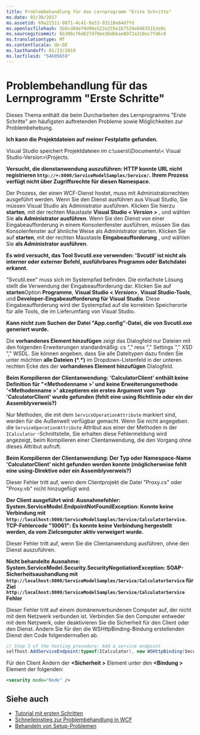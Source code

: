 ```yaml
---
title: Problembehandlung für das Lernprogramm "Erste Schritte"
ms.date: 03/30/2017
ms.assetid: 69a21511-0871-4c41-9a53-93110e84d7fd
ms.openlocfilehash: 5b8cd04ef4d98e522e255e1b7529e848351b2e0c
ms.sourcegitcommit: 6b308cf6d627d78ee36dbbae8972a310ac7fd6c8
ms.translationtype: MT
ms.contentlocale: de-DE
ms.lasthandoff: 01/23/2019
ms.locfileid: "54695659"
---
```

# <a name="troubleshooting-the-getting-started-tutorial"></a>Problembehandlung für das Lernprogramm "Erste Schritte"
Dieses Thema enthält die beim Durcharbeiten des Lernprogramms "Erste Schritte" am häufigsten auftretenden Probleme sowie Möglichkeiten zur Problembehebung.  
  
**Ich kann die Projektdateien auf meiner Festplatte gefunden.**

 Visual Studio speichert Projektdateien im c:\users\\<user name>\Documents\\< Visual Studio-Version\>\Projects.  
  
**Versucht, die dienstanwendung auszuführen: HTTP konnte URL nicht registrieren `http://+:8000/ServiceModelSamples/Service/`.** 
 **Ihrem Prozess verfügt nicht über Zugriffsrechte für diesen Namespace.** 

 Der Prozess, der einen WCF-Dienst hostet, muss mit Administratorrechten ausgeführt werden. Wenn Sie den Dienst ausführen aus Visual Studio, Sie müssen Visual Studio als Administrator ausführen. Klicken Sie hierzu **starten**, mit der rechten Maustaste **Visual Studio \< *Version* >**  , und wählen Sie **als Administrator ausführen**. Wenn Sie den Dienst von einer Eingabeaufforderung in einem Konsolenfenster ausführen, müssen Sie das Konsolenfenster auf ähnliche Weise als Administrator starten. Klicken Sie auf **starten**, mit der rechten Maustaste **Eingabeaufforderung** , und wählen Sie **als Administrator ausführen**.  
  
**Es wird versucht, das Tool Svcutil.exe verwenden: 'Svcutil' ist nicht als interner oder externer Befehl, ausführbares Programm oder Batchdatei erkannt.**

 "Svcutil.exe" muss sich im Systempfad befinden. Die einfachste Lösung stellt die Verwendung der Eingabeaufforderung dar. Klicken Sie auf **starten**Option **Programme**, **Visual Studio \< *Version*>**,  **Visual Studio-Tools**, und **Developer-Eingabeaufforderung für Visual Studio**. Diese Eingabeaufforderung wird der Systempfad auf die korrekten Speicherorte für alle Tools, die im Lieferumfang von Visual Studio.  

**Kann nicht zum Suchen der Datei "App.config"-Datei, die von Svcutil.exe generiert wurde.**

 Die **vorhandenes Element hinzufügen** zeigt das Dialogfeld nur Dateien mit den folgenden Erweiterungen standardmäßig: cs "," resx "," Settings "," XSD "," WSDL. Sie können angeben, dass Sie alle Dateitypen dazu finden Sie unter möchten **alle Dateien (\*.\*)**  im Dropdown-Listenfeld in der unteren rechten Ecke des der **vorhandenes Element hinzufügen** Dialogfeld.  


**Beim Kompilieren der Clientanwendung: 'CalculatorClient' enthält keine Definition für "\<Methodenname >' und keine Erweiterungsmethode '\<Methodenname >' akzeptieren ein erstes Argument vom Typ 'CalculatorClient' wurde gefunden (fehlt eine using Richtlinie oder ein der Assemblyverweis?)**  

Nur Methoden, die mit dem `ServiceOperationAttribute` markiert sind, werden für die Außenwelt verfügbar gemacht. Wenn Sie nicht angegeben. die `ServiceOperationAttribute` Attribut aus einer der Methoden in der `ICalculator` -Schnittstelle, Sie erhalten diese Fehlermeldung wird angezeigt, beim Kompilieren einer Clientanwendung, die den Vorgang ohne dieses Attribut aufruft.  

**Beim Kompilieren der Clientanwendung: Der Typ oder Namespace-Name 'CalculatorClient' nicht gefunden werden konnte (möglicherweise fehlt eine using-Direktive oder ein Assemblyverweis?)**

 Dieser Fehler tritt auf, wenn dem Clientprojekt die Datei "Proxy.cs" oder "Proxy.vb" nicht hinzugefügt wird.  

**Der Client ausgeführt wird: Ausnahmefehler: System.ServiceModel.EndpointNotFoundException: Konnte keine Verbindung mit `http://localhost:8000/ServiceModelSamples/Service/CalculatorService`. TCP-Fehlercode "10061": Es konnte keine Verbindung hergestellt werden, da vom Zielcomputer aktiv verweigert wurde.**

Dieser Fehler tritt auf, wenn Sie die Clientanwendung ausführen, ohne den Dienst auszuführen.  
  
**Nicht behandelte Ausnahme: System.ServiceModel.Security.SecurityNegotiationException: SOAP-Sicherheitsaushandlung mit `http://localhost:8000/ServiceModelSamples/Service/CalculatorService` für Ziel `http://localhost:8000/ServiceModelSamples/Service/CalculatorService` Fehler**  

Dieser Fehler tritt auf einem domänenverbundenen Computer auf, der nicht mit dem Netzwerk verbunden ist. Verbinden Sie den Computer entweder mit dem Netzwerk, oder deaktivieren Sie die Sicherheit für den Client oder den Dienst. Ändern Sie für den die WSHttpBinding-Bindung erstellenden Dienst den Code folgendermaßen ab.  
  
```csharp
// Step 3 of the hosting procedure: Add a service endpoint  
selfhost.AddServiceEndpoint(typeof(ICalculator), new WSHttpBinding(SecurityMode.None), "CalculatorService");  
```

Für den Client Ändern der  **\<Sicherheit >** Element unter den  **\<Bindung >** Element der folgenden:  
  
```xml
<security mode="Node" />  
```  

## <a name="see-also"></a>Siehe auch
- [Tutorial mit ersten Schritten](../../../docs/framework/wcf/getting-started-tutorial.md)
- [Schnelleinstieg zur Problembehandlung in WCF](../../../docs/framework/wcf/wcf-troubleshooting-quickstart.md)
- [Behandeln von Setup-Problemen](../../../docs/framework/wcf/troubleshooting-setup-issues.md)
